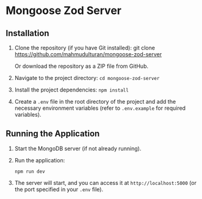 # Mongoose Zod Server


## Installation

1. Clone the repository (if you have Git installed):
git clone https://github.com/mahmudulturan/mongoose-zod-server

   Or download the repository as a ZIP file from GitHub.

2. Navigate to the project directory:
    `cd mongoose-zod-server`


3. Install the project dependencies:
    `npm install`


4. Create a `.env` file in the root directory of the project and add the necessary environment variables (refer to `.env.example` for required variables).

## Running the Application

1. Start the MongoDB server (if not already running).

2. Run the application:

    `npm run dev`


3. The server will start, and you can access it at `http://localhost:5000` (or the port specified in your `.env` file).

